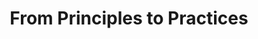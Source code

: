 ---
published: false
type: conference
event: Agile Rock 2018
title: From Principles to Practices
links:
  - type: youtube
    link: https://www.youtube.com/watch?v=QX2RN07P4Hg
---